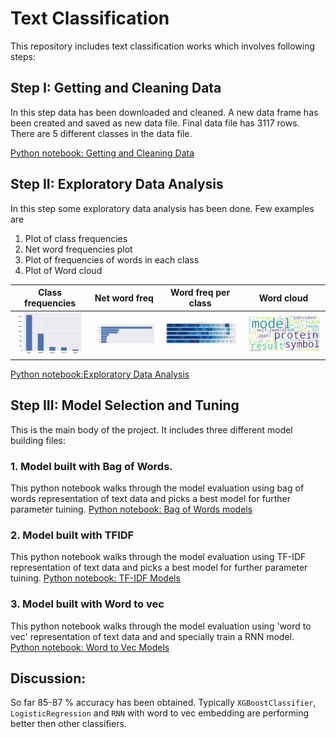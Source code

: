 
[//]: # (Image References)

[image1]: ./pic/1.png
[image2]: ./pic/2.png 
[image3]: ./pic/3.png 
[image4]: ./pic/4.png 


# Text Classification

This repository includes text classification works which involves following steps:


## Step I: Getting and Cleaning Data
In this step data has been downloaded and cleaned. A new data frame has been created and saved as new data file. Final data file has 3117 rows. There are 5 different classes in the data file. 

[Python notebook: Getting and Cleaning Data](https://github.com/Vasuji/text_classification/blob/master/1.Getting_and_cleaning.ipynb)


## Step II: Exploratory Data Analysis
In this step some exploratory data analysis has been done. Few examples are
1. Plot of class frequencies
2. Net word frequencies plot
3. Plot of  frequencies of words in each class
4. Plot of Word cloud



| Class frequencies         | Net word freq     | Word freq per class     | Word cloud |
| ------------- |:-------------:|:-------------:| ------|
|![Left][image1] | ![Center][image2] | ![Right][image3]| ![Right][image4]

[Python notebook:Exploratory Data Analysis](https://github.com/Vasuji/text_classification/blob/master/2.Exploratory_data_analysis.ipynb)


## Step III: Model Selection and Tuning
This is the main body of the project. It includes three different model building files:

### 1. Model built with Bag of Words. 
This python notebook walks through the model evaluation using bag of words representation of text data and picks a best model for further parameter tuining.
[Python notebook: Bag of Words models](https://github.com/Vasuji/text_classification/blob/master/3.1.model-BagOfWords.ipynb)

### 2. Model built with TFIDF
This python notebook walks through the model evaluation using TF-IDF representation of text data and picks a best model for further parameter tuining.
[Python notebook: TF-IDF Models](https://github.com/Vasuji/text_classification/blob/master/3.2.model-TF-IDF.ipynb)

### 3. Model built with Word to vec
This python notebook walks through the model evaluation using 'word to vec' representation of text data and and specially train a RNN model.
[Python notebook: Word to Vec Models](https://github.com/Vasuji/text_classification/blob/master/3.3.model-Word2Vec.ipynb)


## Discussion:
So far 85-87 % accuracy has been obtained. Typically ```XGBoostClassifier```, ```LogisticRegression``` and ```RNN``` with word to vec embedding are performing better then other classifiers.


